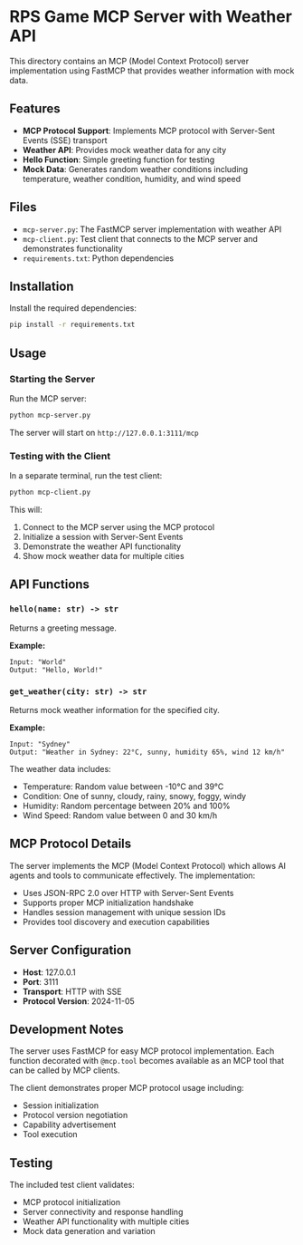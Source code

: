 # RPS Game MCP Server with Weather API

This directory contains an MCP (Model Context Protocol) server implementation using FastMCP that provides weather information with mock data.

## Features

- **MCP Protocol Support**: Implements MCP protocol with Server-Sent Events (SSE) transport
- **Weather API**: Provides mock weather data for any city
- **Hello Function**: Simple greeting function for testing
- **Mock Data**: Generates random weather conditions including temperature, weather condition, humidity, and wind speed

## Files

- `mcp-server.py`: The FastMCP server implementation with weather API
- `mcp-client.py`: Test client that connects to the MCP server and demonstrates functionality
- `requirements.txt`: Python dependencies

## Installation

Install the required dependencies:

```bash
pip install -r requirements.txt
```

## Usage

### Starting the Server

Run the MCP server:

```bash
python mcp-server.py
```

The server will start on `http://127.0.0.1:3111/mcp`

### Testing with the Client

In a separate terminal, run the test client:

```bash
python mcp-client.py
```

This will:
1. Connect to the MCP server using the MCP protocol
2. Initialize a session with Server-Sent Events
3. Demonstrate the weather API functionality
4. Show mock weather data for multiple cities

## API Functions

### `hello(name: str) -> str`
Returns a greeting message.

**Example:**
```
Input: "World"
Output: "Hello, World!"
```

### `get_weather(city: str) -> str`
Returns mock weather information for the specified city.

**Example:**
```
Input: "Sydney"
Output: "Weather in Sydney: 22°C, sunny, humidity 65%, wind 12 km/h"
```

The weather data includes:
- Temperature: Random value between -10°C and 39°C
- Condition: One of sunny, cloudy, rainy, snowy, foggy, windy
- Humidity: Random percentage between 20% and 100%
- Wind Speed: Random value between 0 and 30 km/h

## MCP Protocol Details

The server implements the MCP (Model Context Protocol) which allows AI agents and tools to communicate effectively. The implementation:

- Uses JSON-RPC 2.0 over HTTP with Server-Sent Events
- Supports proper MCP initialization handshake
- Handles session management with unique session IDs
- Provides tool discovery and execution capabilities

## Server Configuration

- **Host**: 127.0.0.1
- **Port**: 3111
- **Transport**: HTTP with SSE
- **Protocol Version**: 2024-11-05

## Development Notes

The server uses FastMCP for easy MCP protocol implementation. Each function decorated with `@mcp.tool` becomes available as an MCP tool that can be called by MCP clients.

The client demonstrates proper MCP protocol usage including:
- Session initialization
- Protocol version negotiation
- Capability advertisement
- Tool execution

## Testing

The included test client validates:
- MCP protocol initialization
- Server connectivity and response handling
- Weather API functionality with multiple cities
- Mock data generation and variation